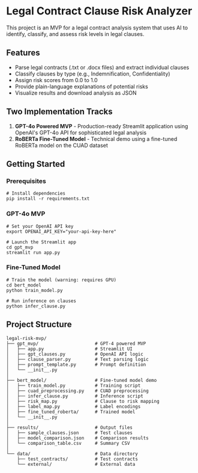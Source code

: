 # Legal Contract Clause Risk Analyzer

This project is an MVP for a legal contract analysis system that uses AI to identify, classify, and assess risk levels in legal clauses.

## Features

- Parse legal contracts (.txt or .docx files) and extract individual clauses
- Classify clauses by type (e.g., Indemnification, Confidentiality)
- Assign risk scores from 0.0 to 1.0
- Provide plain-language explanations of potential risks
- Visualize results and download analysis as JSON

## Two Implementation Tracks

1. **GPT-4o Powered MVP** - Production-ready Streamlit application using OpenAI's GPT-4o API for sophisticated legal analysis
2. **RoBERTa Fine-Tuned Model** - Technical demo using a fine-tuned RoBERTa model on the CUAD dataset

## Getting Started

### Prerequisites

```
# Install dependencies
pip install -r requirements.txt
```

### GPT-4o MVP

```
# Set your OpenAI API key
export OPENAI_API_KEY="your-api-key-here"

# Launch the Streamlit app
cd gpt_mvp
streamlit run app.py
```

### Fine-Tuned Model

```
# Train the model (warning: requires GPU)
cd bert_model
python train_model.py

# Run inference on clauses
python infer_clause.py
```

## Project Structure

```
legal-risk-mvp/
├── gpt_mvp/                     # GPT-4 powered MVP
│   ├── app.py                   # Streamlit UI
│   ├── gpt_clauses.py           # OpenAI API logic
│   ├── clause_parser.py         # Text parsing logic
│   ├── prompt_template.py       # Prompt definition
│   └── __init__.py
│
├── bert_model/                  # Fine-tuned model demo
│   ├── train_model.py           # Training script
│   ├── cuad_preprocessing.py    # CUAD preprocessing
│   ├── infer_clause.py          # Inference script
│   ├── risk_map.py              # Clause to risk mapping
│   ├── label_map.py             # Label encodings
│   ├── fine_tuned_roberta/      # Trained model
│   └── __init__.py
│
├── results/                     # Output files
│   ├── sample_clauses.json      # Test clauses
│   ├── model_comparison.json    # Comparison results
│   └── comparison_table.csv     # Summary CSV
│
└── data/                        # Data directory
    ├── test_contracts/          # Test contracts
    └── external/                # External data
```

